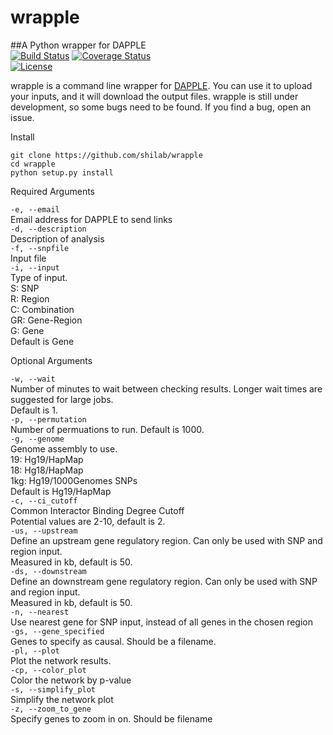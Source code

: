 wrapple
=======
##A Python wrapper for DAPPLE  
[![Build Status](https://travis-ci.org/shilab/wrapple.svg?branch=master)](https://travis-ci.org/shilab/wrapple) [![Coverage Status](https://coveralls.io/repos/shilab/wrapple/badge.png)](https://coveralls.io/r/shilab/wrapple)  
[![License](https://img.shields.io/badge/license-BSD--3--Clause-brightgreen.svg)](http://choosealicense.com/licenses/bsd-3-clause/)

wrapple is a command line wrapper for [DAPPLE](http://www.broadinstitute.org/mpg/dapple/dappleTMP.php#). You can use it to upload your inputs, and it will download the output files. wrapple is still under development, so some bugs need to be found. If you find a bug, open an issue. 

Install
```
git clone https://github.com/shilab/wrapple
cd wrapple
python setup.py install
```


Required Arguments  

```-e, --email```  
	Email address for DAPPLE to send links  
```-d, --description```  
	Description of analysis  
```-f, --snpfile```  
	Input file  
```-i, --input```  
	Type of input.  
	S: SNP  
	R: Region  
	C: Combination  
	GR: Gene-Region  
	G: Gene  
	Default is Gene  

Optional Arguments  

```-w, --wait```  
	Number of minutes to wait between checking results. Longer wait times are suggested for large jobs.  
	Default is 1.  
```-p, --permutation```  
	Number of permuations to run. Default is 1000.  
```-g, --genome```  
	Genome assembly to use.  
	19: Hg19/HapMap  
	18: Hg18/HapMap  
	1kg: Hg19/1000Genomes SNPs  
	Default is Hg19/HapMap  
```-c, --ci_cutoff```  
	Common Interactor Binding Degree Cutoff  
	Potential values are 2-10, default is 2.  
```-us, --upstream```  
	Define an upstream gene regulatory region. Can only be used with SNP and region input.  
	Measured in kb, default is 50.  
```-ds, --downstream```  
	Define an downstream gene regulatory region. Can only be used with SNP and region input.  
	Measured in kb, default is 50.  
```-n, --nearest```  
	Use nearest gene for SNP input, instead of all genes in the chosen region  
```-gs, --gene_specified```  
	Genes to specify as causal. Should be a filename.  
```-pl, --plot```  
	Plot the network results.  
```-cp, --color_plot```  
	Color the network by p-value  
```-s, --simplify_plot```  
	Simplify the network plot  
```-z, --zoom_to_gene```  
	Specify genes to zoom in on. Should be filename  
